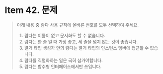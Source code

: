 # Item 42. 문제
> 아래 내용 중 람다 사용 규칙에 올바른 번호를 모두 선택하여 주세요.<br>
> 1. 람다는 이름이 없고 문서화도 할 수 없습니다.
> 2. 람다는 한 줄 일 때 가장 좋고, 세 줄을 넘지 않는 것이 좋습니다. 
> 3. 열거 타입 생성자 안의 람다는 열거 타입의 인스턴스 멤버에 접근할 수 없습니다.
> 4. 람다를 직렬화하는 일은 극히 삼가야합니다.
> 5. 람다는 함수형 인터페이스에서만 쓰입니다.